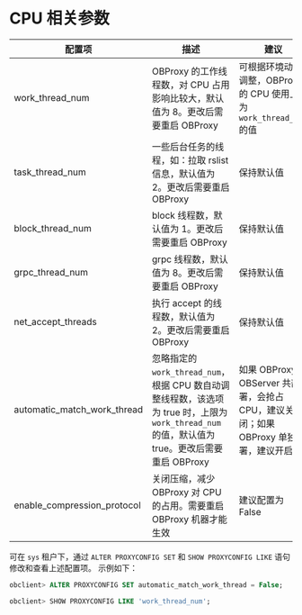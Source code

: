 # CPU 相关参数
| 配置项 | 描述 | 建议 |
| --- | --- | --- |
| work_thread_num | OBProxy 的工作线程数，对 CPU 占用影响比较大，默认值为 8。更改后需要重启 OBProxy | 可根据环境动态调整，OBProxy 的 CPU 使用上限为 `work_thread_num` 的值 |
| task_thread_num | 一些后台任务的线程，如：拉取 rslist 信息，默认值为 2。更改后需要重启 OBProxy | 保持默认值 |
| block_thread_num | block 线程数，默认值为 1。更改后需要重启 OBProxy | 保持默认值 |
| grpc_thread_num | grpc 线程数，默认值为 8。更改后需要重启 OBProxy | 保持默认值 |
| net_accept_threads | 执行 accept 的线程数，默认值为 2。更改后需要重启 OBProxy | 保持默认值 |
| automatic_match_work_thread | 忽略指定的 `work_thread_num`，根据 CPU 数自动调整线程数，该选项为 true 时，上限为 `work_thread_num` 的值，默认值为 true。更改后需要重启 OBProxy | 如果 OBProxy 和 OBServer 共部署，会抢占 CPU，建议关闭；如果 OBProxy 单独部署，建议开启 |
| enable_compression_protocol | 关闭压缩，减少 OBProxy 对 CPU 的占用。需要重启 OBProxy 机器才能生效 | 建议配置为 False |

可在 `sys` 租户下，通过 `ALTER PROXYCONFIG SET` 和 `SHOW PROXYCONFIG LIKE` 语句修改和查看上述配置项。
示例如下：
```sql
obclient> ALTER PROXYCONFIG SET automatic_match_work_thread = False; 
```
```sql
obclient> SHOW PROXYCONFIG LIKE 'work_thread_num';
```
